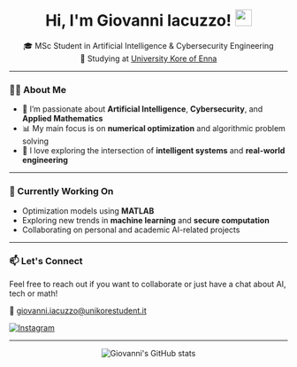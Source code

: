 <h1 align="center">
  Hi, I'm Giovanni Iacuzzo! 
  <img src="https://media.giphy.com/media/hvRJCLFzcasrR4ia7z/giphy.gif" width="30"/>
</h1>

<p align="center">
  🎓 MSc Student in Artificial Intelligence & Cybersecurity Engineering<br/>
  📍 Studying at <a href="https://uke.it/en/homepage-it">University Kore of Enna</a><br/>
</p>

---

### 👨‍💻 About Me

- 🔬 I’m passionate about **Artificial Intelligence**, **Cybersecurity**, and **Applied Mathematics**
- 📊 My main focus is on **numerical optimization** and algorithmic problem solving
- 🧠 I love exploring the intersection of **intelligent systems** and **real-world engineering**

---

### 🚀 Currently Working On

- Optimization models using **MATLAB**
- Exploring new trends in **machine learning** and **secure computation**
- Collaborating on personal and academic AI-related projects

---

### 📫 Let's Connect

Feel free to reach out if you want to collaborate or just have a chat about AI, tech or math!

📧 [giovanni.iacuzzo@unikorestudent.it](mailto:giovanni.iacuzzo@unikorestudent.it)

<a href="https://www.instagram.com/giovanni_iacuzzo_02/" target="_blank">
  <img alt="Instagram" src="https://img.shields.io/badge/Instagram-@giovanni_iacuzzo_02-E4405F?style=for-the-badge&logo=instagram&logoColor=white"/>
</a>

---

<p align="center">
  <img src="https://github-readme-stats.vercel.app/api?username=GiovanniIacuzzo&show_icons=true&theme=radical" alt="Giovanni's GitHub stats"/>
</p>
